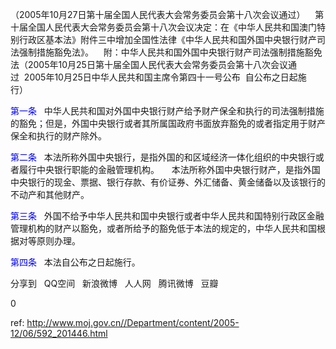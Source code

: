 
（2005年10月27日第十届全国人民代表大会常务委员会第十八次会议通过）    第十届全国人民代表大会常务委员会第十八次会议决定：在《中华人民共和国澳门特别行政区基本法》附件三中增加全国性法律《中华人民共和国外国中央银行财产司法强制措施豁免法》。    附：中华人民共和国外国中央银行财产司法强制措施豁免法（2005年10月25日第十届全国人民代表大会常务委员会第十八次会议通过  2005年10月25日中华人民共和国主席令第四十一号公布  自公布之日起施行）    

<a style="color:blue" name="第一条">第一条</a>    中华人民共和国对外国中央银行财产给予财产保全和执行的司法强制措施的豁免；但是，外国中央银行或者其所属国政府书面放弃豁免的或者指定用于财产保全和执行的财产除外。     

<a style="color:blue" name="第二条">第二条</a>    本法所称外国中央银行，是指外国的和区域经济一体化组织的中央银行或者履行中央银行职能的金融管理机构。     本法所称外国中央银行财产，是指外国中央银行的现金、票据、银行存款、有价证券、外汇储备、黄金储备以及该银行的不动产和其他财产。     

<a style="color:blue" name="第三条">第三条</a>    外国不给予中华人民共和国中央银行或者中华人民共和国特别行政区金融管理机构的财产以豁免，或者所给予的豁免低于本法的规定的，中华人民共和国根据对等原则办理。     

<a style="color:blue" name="第四条">第四条</a>    本法自公布之日起施行。


分享到  
       QQ空间  
       新浪微博  
       人人网  
       腾讯微博  
       豆瓣  
       
0






 ref: <http://www.moj.gov.cn//Department/content/2005-12/06/592_201446.html>